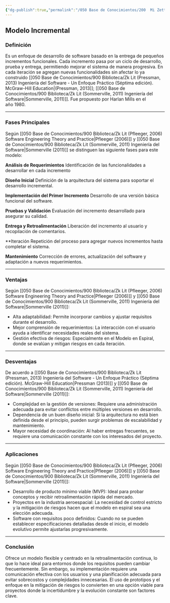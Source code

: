 ```yaml
---
{"dg-publish":true,"permalink":"/050 Base de Conocimientos/200  Mi Zettelkasten/100 Docencia/IS1/2025/Clase 04 Modelos de Proceso de Software/Zk Modelo Incremental/","tags":["digitalGarden","modeloDeProceso"]}
---
```


## Modelo Incremental

### Definición

Es un enfoque de desarrollo de software basado en la entrega de pequeños incrementos funcionales. Cada incremento pasa por un ciclo de desarrollo, prueba y entrega, permitiendo mejorar el sistema de manera progresiva. En cada iteración se agregan nuevas funcionalidades sin afectar lo ya construido [[050 Base de Conocimientos/900 Biblioteca/Zk Lit (Pressman, 2013) Ingeniería del Software - Un Enfoque Práctico (Séptima edición). McGraw-Hill Education\|(Pressman, 2013]]; [[050 Base de Conocimientos/900 Biblioteca/Zk Lit (Sommerville, 2011) Ingeniería del Software\|Sommerville, 2011)]]. Fue propuesto por Harlan Mills en el año 1980.

----
### Fases Principales
Según [[050 Base de Conocimientos/900 Biblioteca/Zk Lit (Pfleeger, 2006) Software Engineering Theory and Practice\|Pfleeger (2006)]] y [[050 Base de Conocimientos/900 Biblioteca/Zk Lit (Sommerville, 2011) Ingeniería del Software\|Sommerville (2011)]] se distinguen las siguiente fases para este modelo:

**Análisis de Requerimientos**
Identificación de las funcionalidades a desarrollar en cada incremento
   
**Diseño Inicial**
Definición de la arquitectura del sistema para soportar el desarrollo incremental.

**Implementación del Primer Incremento**
Desarrollo de una versión básica funcional del software.

**Pruebas y Validación**
Evaluación del incremento desarrollado para asegurar su calidad.

**Entrega y Retroalimentación**
Liberación del incremento al usuario y recopilación de comentarios.

**Iteración
Repetición del proceso para agregar nuevos incrementos hasta completar el sistema.

**Mantenimiento**
Corrección de errores, actualización del software y adaptación a nuevos requerimientos.

----
### Ventajas
Según [[050 Base de Conocimientos/900 Biblioteca/Zk Lit (Pfleeger, 2006) Software Engineering Theory and Practice\|Pfleeger (2006)]] y [[050 Base de Conocimientos/900 Biblioteca/Zk Lit (Sommerville, 2011) Ingeniería del Software\|Sommerville (2011)]]:
- Alta adaptabilidad: Permite incorporar cambios y ajustar requisitos durante el desarrollo.
- Mejor comprensión de requerimientos: La interacción con el usuario ayuda a identificar necesidades reales del sistema.
- Gestión efectiva de riesgos: Especialmente en el Modelo en Espiral, donde se evalúan y mitigan riesgos en cada iteración.

----
### Desventajas
De acuerdo a  [[050 Base de Conocimientos/900 Biblioteca/Zk Lit (Pressman, 2013) Ingeniería del Software - Un Enfoque Práctico (Séptima edición). McGraw-Hill Education\|Pressman (2013)]] y [[050 Base de Conocimientos/900 Biblioteca/Zk Lit (Sommerville, 2011) Ingeniería del Software\|Sommerville (2011)]]:
- Complejidad en la gestión de versiones: Requiere una administración adecuada para evitar conflictos entre múltiples versiones en desarrollo.
- Dependencia de un buen diseño inicial: Si la arquitectura no está bien definida desde el principio, pueden surgir problemas de escalabilidad y mantenimiento.
- Mayor necesidad de coordinación: Al haber entregas frecuentes, se requiere una comunicación constante con los interesados del proyecto.

----
### Aplicaciones
Según [[050 Base de Conocimientos/900 Biblioteca/Zk Lit (Pfleeger, 2006) Software Engineering Theory and Practice\|Pfleeger (2006)]] y [[050 Base de Conocimientos/900 Biblioteca/Zk Lit (Sommerville, 2011) Ingeniería del Software\|Sommerville (2011)]]:
- Desarrollo de producto mínimo viable (MVP): Ideal para probar conceptos y recibir retroalimentación rápida del mercado.
- Proyectos en la industria aeroespacial: La necesidad de control estricto y la mitigación de riesgos hacen que el modelo en espiral sea una elección adecuada.
- Software con requisitos poco definidos: Cuando no se pueden establecer especificaciones detalladas desde el inicio, el modelo evolutivo permite ajustarlas progresivamente.

----
### Conclusión
Ofrece un modelo flexible y centrado en la retroalimentación continua, lo que lo hace ideal para entornos donde los requisitos pueden cambiar frecuentemente. Sin embargo, su implementación requiere una comunicación efectiva con los usuarios y una planificación adecuada para evitar sobrecostos y complejidades innecesarias. El uso de prototipos y el enfoque en la mitigación de riesgos lo convierten en una opción viable para proyectos donde la incertidumbre y la evolución constante son factores clave.
